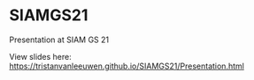 # SIAMGS21
Presentation at SIAM GS 21

View slides here: https://tristanvanleeuwen.github.io/SIAMGS21/Presentation.html
